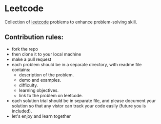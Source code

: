 # Leetcode

Collection of [leetcode](https://leetcode.com/) problems to enhance problem-solving skill.

## Contribution rules:

+ fork the repo
+ then clone it to your local machine
+ make a pull request
+ each problem should be in a separate directory, with readme file contains:
  - description of the problem.
  - demo and examples.
  - difficulty.
  - learning objectives.
  - link to the problem on leetcode.
+ each solution trial should be in separate file, and please document your solution so that any vistor can track your code easily (future you is included).
+ let's enjoy and learn together
